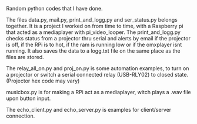 Random python codes that I have done.

The files data.py, mail.py, print_and_logg.py and ser_status.py belongs together.
It is a project I worked on from time to time, with a Raspberry pi that acted as a mediaplayer with pi_video_looper.
The print_and_logg.py checks status from a projector thru serial and alerts by email if the projector is off, if the RPi is to hot, if the ram is running low or if the omxplayer isnt running.
It also saves the data to a logg.txt file on the same place as the files are stored.

The relay_all_on.py and proj_on.py is some automation examples, to turn on a projector or switch a serial connected relay (USB-RLY02) to closed state. (Projector hex code may vary)

musicbox.py is for making a RPi act as a mediaplayer, witch plays a .wav file upon button input.

The echo_client.py and echo_server.py is examples for client/server connection.
